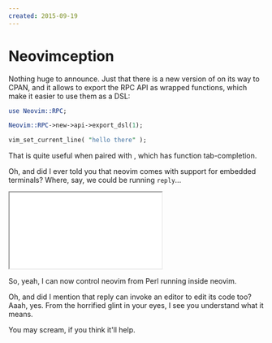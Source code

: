 ```yaml
---
created: 2015-09-19
---
```


# Neovimception

Nothing huge to announce. Just that there is a new
version of [](cpan:Neovim-RPC) on its way to CPAN, and
it allows to export the RPC API as wrapped functions, 
which make it easier to use them as a DSL:

```perl
use Neovim::RPC;

Neovim::RPC->new->api->export_dsl(1);

vim_set_current_line( "hello there" );
```

That is quite useful when paired with [](cpan:release/Reply),
which has function tab-completion.

Oh, and did I ever told you that neovim comes with support for
embedded terminals? Where, say, we could be running `reply`...

<iframe src="./neovim.showterm" class="showterm">
</iframe>

So, yeah, I can now control neovim from Perl running inside neovim.

Oh, and did I mention that reply can invoke an editor to edit its code too?
Aaah, yes. From the horrified glint in your eyes, I see you understand what it
means.  

You may scream, if you think it'll help.


